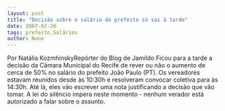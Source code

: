 ```yaml
---
layout: post
title: "Decisão sobre o salário do prefeito só sai à tarde"
date: 2007-02-26
tags: prefeito,Salários
author: None
---
```

Por Natália KozmhinskyRepórter do Blog de Jamildo 
Ficou para a tarde a decisão da Câmara Municipal do Recife de rever ou não o aumento de cerca de 50% no salário do prefeito João Paulo (PT). Os vereadores estavam reunidos desde às 10:30h e resolveram convocar coletiva para às 14:30h. 
Até lá, eles vão escrever uma nota justificando a decisão que vão tomar. A lei do silêncio impera neste momento - nenhum verador está autorizado a falar sobre o assunto.&nbsp;  
